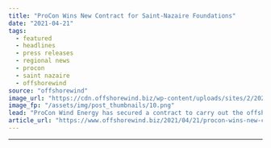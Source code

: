 ```yaml
---
title: "ProCon Wins New Contract for Saint-Nazaire Foundations"
date: "2021-04-21"
tags: 
  - featured
  - headlines
  - press releases
  - regional news
  - procon
  - saint nazaire
  - offshorewind
source: "offshorewind"
image_url: "https://cdn.offshorewind.biz/wp-content/uploads/sites/2/2021/04/21095506/Smulders-Sends-Off-First-Saint-Nazaire-Transition-Pieces.png"
image_fp: "/assets/img/post_thumbnails/10.png"
lead: "ProCon Wind Energy has secured a contract to carry out the offshore commissioning of"
article_url: "https://www.offshorewind.biz/2021/04/21/procon-wins-new-contract-for-saint-nazaire-foundations/"
---
```


---
